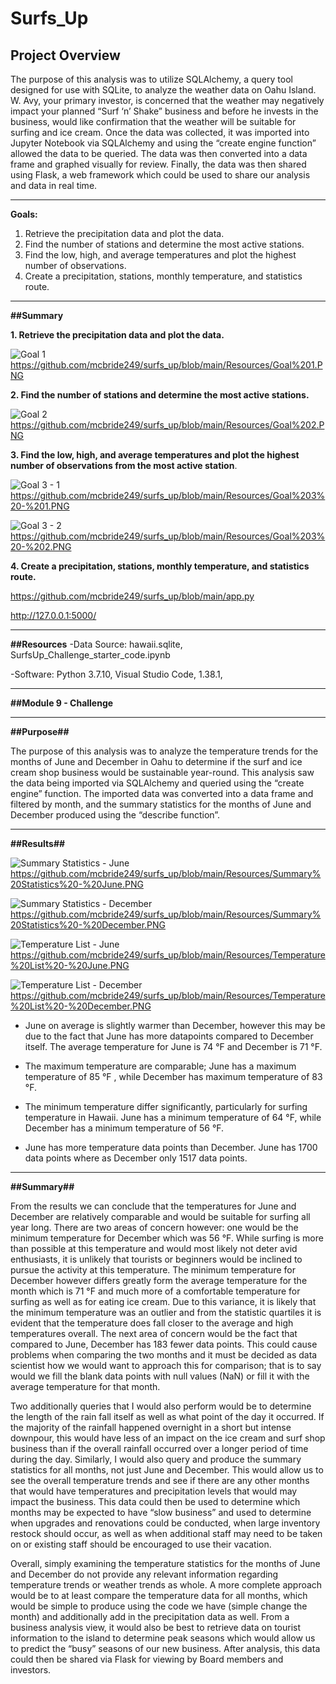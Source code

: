 # Surfs_Up

## Project Overview

The purpose of this analysis was to utilize SQLAlchemy, a query tool designed for use with SQLite, to analyze the weather data on Oahu Island. W. Avy, your  primary investor, is concerned that the weather may negatively impact your planned “Surf ‘n’ Shake” business and before he invests in the business, would like confirmation that the weather will be suitable for surfing and ice cream. Once the data was collected, it was imported into Jupyter Notebook via SQLAlchemy and using the “create engine function”  allowed the data to be queried. The data was then converted into a data frame and  graphed visually for review. Finally, the data was then shared using Flask, a web framework which could be used to share our analysis and data in real time.

---------------------------------------------------------------------------------------------------------------------------------------------------------------------------------

**Goals:**

1. Retrieve the precipitation data and plot the data.
2. Find the number of stations and determine the most active stations.
3. Find the low, high, and average temperatures and plot the highest number of observations.
4. Create a precipitation, stations, monthly temperature, and statistics route.

---------------------------------------------------------------------------------------------------------------------------------------------------------------------------------

**##Summary**

**1. Retrieve the precipitation data and plot the data.**

![Goal 1](https://user-images.githubusercontent.com/92111396/145828269-f14e9a83-da6c-46a1-9a49-5fb4ae0dac3f.PNG)
https://github.com/mcbride249/surfs_up/blob/main/Resources/Goal%201.PNG


**2. Find the number of stations and determine the most active stations.**

![Goal 2](https://user-images.githubusercontent.com/92111396/145828279-cbfe3135-70f1-4a50-8ff0-533e3146122a.PNG)
https://github.com/mcbride249/surfs_up/blob/main/Resources/Goal%202.PNG

**3. Find the low, high, and average temperatures and plot the highest number of observations from the most active station**.

![Goal 3 - 1](https://user-images.githubusercontent.com/92111396/145828287-8b8521ee-edf2-4a96-ac5f-d4f3962f8048.PNG)
https://github.com/mcbride249/surfs_up/blob/main/Resources/Goal%203%20-%201.PNG

![Goal 3 - 2](https://user-images.githubusercontent.com/92111396/145828307-a538f255-b02c-43ca-97be-0d7b5e327f26.PNG)
https://github.com/mcbride249/surfs_up/blob/main/Resources/Goal%203%20-%202.PNG

**4. Create a precipitation, stations, monthly temperature, and statistics route.**

https://github.com/mcbride249/surfs_up/blob/main/app.py

http://127.0.0.1:5000/

---------------------------------------------------------------------------------------------------------------------------------------------------------------------------------

**##Resources**
-Data Source: hawaii.sqlite, SurfsUp_Challenge_starter_code.ipynb 

-Software: Python 3.7.10, Visual Studio Code, 1.38.1, 

---------------------------------------------------------------------------------------------------------------------------------------------------------------------------------

**##Module 9 - Challenge** 

---------------------------------------------------------------------------------------------------------------------------------------------------------------------------------

**##Purpose##**

The purpose of this analysis was to analyze the temperature trends for the months of June and December in Oahu to determine if the surf and ice cream shop business would be sustainable year-round. This analysis saw the data being imported via SQLAlchemy and queried using the “create engine” function. The imported data was converted into a data frame and filtered by month, and the summary statistics for the months of June and December produced using the “describe function”.

---------------------------------------------------------------------------------------------------------------------------------------------------------------------------------

**##Results##**

![Summary Statistics - June](https://user-images.githubusercontent.com/92111396/145825691-6ff188d1-51b8-45ff-aca5-4c7f5b2884c6.PNG)
https://github.com/mcbride249/surfs_up/blob/main/Resources/Summary%20Statistics%20-%20June.PNG

![Summary Statistics - December](https://user-images.githubusercontent.com/92111396/145825486-c41ecb1f-0f11-4d65-9ba2-e87a7b5d27b3.PNG)
https://github.com/mcbride249/surfs_up/blob/main/Resources/Summary%20Statistics%20-%20December.PNG

![Temperature List - June](https://user-images.githubusercontent.com/92111396/145824989-47d60782-4a6d-4a1d-a735-f1f0dd157115.PNG)
https://github.com/mcbride249/surfs_up/blob/main/Resources/Temperature%20List%20-%20June.PNG

![Temperature List - December](https://user-images.githubusercontent.com/92111396/145825008-d76a198d-345d-4cdc-8ee8-175dd023d4ae.PNG)
https://github.com/mcbride249/surfs_up/blob/main/Resources/Temperature%20List%20-%20December.PNG

-	June on average is slightly warmer than December, however this may be due to the fact that June has more datapoints compared to December itself. The average temperature for June is 74 °F and December is 71 °F.

-	The maximum temperature are comparable; June has a maximum temperature of 85 °F , while December has maximum temperature of 83 °F. 

-	The minimum temperature differ significantly, particularly for surfing temperature in Hawaii. June has a minimum temperature of 64 °F, while December has a minimum temperature of 56 °F.

-	June has more temperature data points than December. June has 1700 data points where as December only 1517 data points.

---------------------------------------------------------------------------------------------------------------------------------------------------------------------------------

**##Summary##**

  From the results we can conclude that the temperatures for June and December are relatively comparable and would be suitable for surfing all year long. There are two areas of concern however: one  would be the minimum temperature for December which was 56 °F. While surfing is more than possible at this temperature and would most likely not deter avid enthusiasts, it is unlikely that tourists or beginners would be inclined to pursue the activity at this temperature. The minimum temperature for December however differs greatly form the average temperature for the month which is 71 °F and much more of a comfortable temperature for surfing as well as for eating ice cream. Due to this variance, it is likely that the minimum temperature was an outlier and from the statistic quartiles it is evident that the temperature does fall closer to the average and high temperatures overall. The next area of concern would be the fact that compared to June, December has 183 fewer data points. This could cause problems when comparing the two months and it must be decided as  data scientist how we would want to approach this for comparison; that is to say would we fill the blank data points with null values (NaN) or fill it with the average temperature for that month. 
  
  Two additionally queries that I would also perform would be to determine the length of the rain fall itself as well as what point of the day it occurred. If the majority of the rainfall happened overnight in a short but intense downpour, this would have less of an impact on the ice cream and surf shop business than if the overall rainfall occurred over a longer period of time during the day. Similarly, I would also query and produce the summary statistics for all months, not just June and December.  This would allow us to see the overall temperature trends and see if there are any other months that would have temperatures and precipitation levels that would may impact the business. This data could then be used to determine which months may be expected to have “slow business” and used to determine when upgrades and renovations could be conducted, when large inventory restock should occur, as well as when additional staff may need to be taken on or existing staff should be encouraged to use their vacation. 

  Overall, simply examining the temperature statistics for the months of June and December do not provide any relevant information regarding temperature trends or weather trends as whole. A more complete approach would be to at least compare the temperature data for all months, which would be simple to produce using the code we have (simple change the month) and additionally add in the precipitation data as well. From a business analysis view, it would also be best to retrieve data on tourist information to the island to determine peak seasons which would allow us to predict the “busy” seasons of our new business. After analysis, this data could then be shared via Flask for viewing by Board members and investors.
